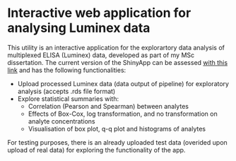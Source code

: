 # Interactive web application for analysing Luminex data

<p> This utility is an interactive application for the explorartory data analysis of multiplexed ELISA (Luminex) data, developed as part of my MSc dissertation. The current version of the ShinyApp can be assessed <a href="https://asimeng.shinyapps.io/luminex_app/">with this link</a> and has the following functionalities: 
<ul>
  <li> Upload processed Luminex data (data output of pipeline) for exploratory analysis (accepts .rds file format) </li>
  <li> Explore statistical summaries with:
    <ul>
      <li> Correlation (Pearson and Spearman) between analytes </li>
      <li> Effects of Box-Cox,  log transformation, and no transformation on analyte concentrations </li>
      <li> Visualisation of box plot, q-q plot and histograms of analytes </li>  
    </ul>
   </li>
</ul>
For testing purposes, there is an already uploaded test data (overided upon upload of real data) for exploring the functionality of the app. 
</p>
